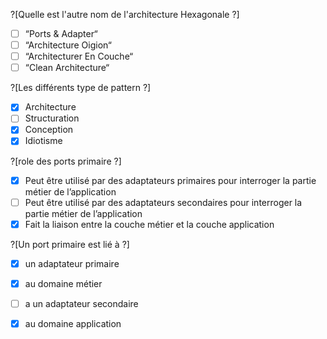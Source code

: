 ?[Quelle est l'autre nom de l'architecture Hexagonale ?]
-[ ] “Ports & Adapter“
-[ ] “Architecture Oigion“
-[ ] “Architecturer En Couche“
-[ ] “Clean Architecture“

?[Les différents type de pattern ?]
-[x] Architecture
-[ ] Structuration
-[x] Conception
-[x] Idiotisme 

?[role des ports primaire ?]
-[x] Peut être utilisé par des adaptateurs primaires pour interroger la partie métier de l’application
-[ ] Peut être utilisé par des adaptateurs secondaires pour interroger la partie métier de l’application
-[x] Fait la liaison entre la couche métier et la couche application

?[Un port primaire est lié à ?]
-[x] un adaptateur primaire
-[x] au domaine métier
-[ ] a un adaptateur secondaire
-[x] au domaine application




